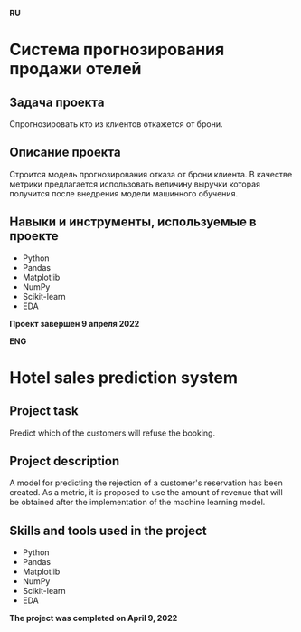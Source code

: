 **RU**

# Система прогнозирования продажи отелей

## Задача проекта
Спрогнозировать кто из клиентов откажется от брони.

## Описание проекта
Строится модель прогнозирования отказа от брони клиента. В качестве метрики предлагается использовать величину выручки которая получится после внедрения модели машинного обучения.

## Навыки и инструменты, используемые в проекте
- Python
- Pandas
- Matplotlib
- NumPy
- Scikit-learn
- EDA

**Проект завершен 9 апреля 2022**

**ENG**

# Hotel sales prediction system

## Project task
Predict which of the customers will refuse the booking.

## Project description
A model for predicting the rejection of a customer's reservation has been created. As a metric, it is proposed to use the amount of revenue that will be obtained after the implementation of the machine learning model.

## Skills and tools used in the project
- Python
- Pandas
- Matplotlib
- NumPy
- Scikit-learn
- EDA

**The project was completed on April 9, 2022**
